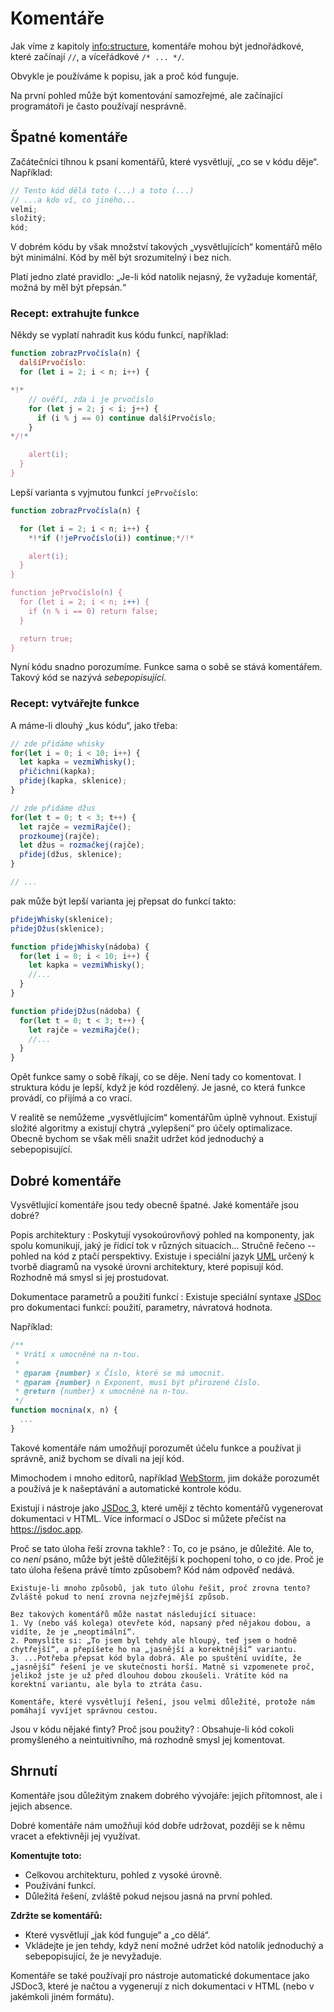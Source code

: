 # Komentáře

Jak víme z kapitoly <info:structure>, komentáře mohou být jednořádkové, které začínají `//`, a víceřádkové `/* ... */`.

Obvykle je používáme k popisu, jak a proč kód funguje.

Na první pohled může být komentování samozřejmé, ale začínající programátoři je často používají nesprávně.

## Špatné komentáře

Začátečníci tíhnou k psaní komentářů, které vysvětlují, „co se v kódu děje“. Například:

```js
// Tento kód dělá toto (...) a toto (...)
// ...a kdo ví, co jiného...
velmi;
složitý;
kód;
```

V dobrém kódu by však množství takových „vysvětlujících“ komentářů mělo být minimální. Kód by měl být srozumitelný i bez nich.

Platí jedno zlaté pravidlo: „Je-li kód natolik nejasný, že vyžaduje komentář, možná by měl být přepsán.“

### Recept: extrahujte funkce

Někdy se vyplatí nahradit kus kódu funkcí, například:

```js
function zobrazPrvočísla(n) {
  dalšíPrvočíslo:
  for (let i = 2; i < n; i++) {

*!*
    // ověří, zda i je prvočíslo
    for (let j = 2; j < i; j++) {
      if (i % j == 0) continue dalšíPrvočíslo;
    }
*/!*

    alert(i);
  }
}
```

Lepší varianta s vyjmutou funkcí `jePrvočíslo`:


```js
function zobrazPrvočísla(n) {

  for (let i = 2; i < n; i++) {
    *!*if (!jePrvočíslo(i)) continue;*/!*

    alert(i);  
  }
}

function jePrvočíslo(n) {
  for (let i = 2; i < n; i++) {
    if (n % i == 0) return false;
  }

  return true;
}
```

Nyní kódu snadno porozumíme. Funkce sama o sobě se stává komentářem. Takový kód se nazývá *sebepopisující*.

### Recept: vytvářejte funkce

A máme-li dlouhý „kus kódu“, jako třeba:

```js
// zde přidáme whisky
for(let i = 0; i < 10; i++) {
  let kapka = vezmiWhisky();
  přičichni(kapka);
  přidej(kapka, sklenice);
}

// zde přidáme džus
for(let t = 0; t < 3; t++) {
  let rajče = vezmiRajče();
  prozkoumej(rajče);
  let džus = rozmačkej(rajče);
  přidej(džus, sklenice);
}

// ...
```

pak může být lepší varianta jej přepsat do funkcí takto:

```js
přidejWhisky(sklenice);
přidejDžus(sklenice);

function přidejWhisky(nádoba) {
  for(let i = 0; i < 10; i++) {
    let kapka = vezmiWhisky();
    //...
  }
}

function přidejDžus(nádoba) {
  for(let t = 0; t < 3; t++) {
    let rajče = vezmiRajče();
    //...
  }
}
```

Opět funkce samy o sobě říkají, co se děje. Není tady co komentovat. I struktura kódu je lepší, když je kód rozdělený. Je jasné, co která funkce provádí, co přijímá a co vrací.

V realitě se nemůžeme „vysvětlujícím“ komentářům úplně vyhnout. Existují složité algoritmy a existují chytrá „vylepšení“ pro účely optimalizace. Obecně bychom se však měli snažit udržet kód jednoduchý a sebepopisující.

## Dobré komentáře

Vysvětlující komentáře jsou tedy obecně špatné. Jaké komentáře jsou dobré?

Popis architektury
: Poskytují vysokoúrovňový pohled na komponenty, jak spolu komunikují, jaký je řídicí tok v různých situacích... Stručně řečeno -- pohled na kód z ptačí perspektivy. Existuje i speciální jazyk [UML](http://wikipedia.org/wiki/Unified_Modeling_Language) určený k tvorbě diagramů na vysoké úrovni architektury, které popisují kód. Rozhodně má smysl si jej prostudovat.

Dokumentace parametrů a použití funkcí
: Existuje speciální syntaxe [JSDoc](http://en.wikipedia.org/wiki/JSDoc) pro dokumentaci funkcí: použití, parametry, návratová hodnota.

Například:
```js
/**
 * Vrátí x umocněné na n-tou.
 *
 * @param {number} x Číslo, které se má umocnit.
 * @param {number} n Exponent, musí být přirozené číslo.
 * @return {number} x umocněné na n-tou.
 */
function mocnina(x, n) {
  ...
}
```

Takové komentáře nám umožňují porozumět účelu funkce a používat ji správně, aniž bychom se dívali na její kód.

Mimochodem i mnoho editorů, například [WebStorm](https://www.jetbrains.com/webstorm/), jim dokáže porozumět a používá je k našeptávání a automatické kontrole kódu.

Existují i nástroje jako [JSDoc 3](https://github.com/jsdoc/jsdoc), které umějí z těchto komentářů vygenerovat dokumentaci v HTML. Více informací o JSDoc si můžete přečíst na <https://jsdoc.app>.

Proč se tato úloha řeší zrovna takhle?
: To, co je psáno, je důležité. Ale to, co *není* psáno, může být ještě důležitější k pochopení toho, o co jde. Proč je tato úloha řešena právě tímto způsobem? Kód nám odpověď nedává.

    Existuje-li mnoho způsobů, jak tuto úlohu řešit, proč zrovna tento? Zvláště pokud to není zrovna nejzřejmější způsob.

    Bez takových komentářů může nastat následující situace:
    1. Vy (nebo váš kolega) otevřete kód, napsaný před nějakou dobou, a vidíte, že je „neoptimální“.
    2. Pomyslíte si: „To jsem byl tehdy ale hloupý, teď jsem o hodně chytřejší“, a přepíšete ho na „jasnější a korektnější“ variantu.
    3. ...Potřeba přepsat kód byla dobrá. Ale po spuštění uvidíte, že „jasnější“ řešení je ve skutečnosti horší. Matně si vzpomenete proč, jelikož jste je už před dlouhou dobou zkoušeli. Vrátíte kód na korektní variantu, ale byla to ztráta času.

    Komentáře, které vysvětlují řešení, jsou velmi důležité, protože nám pomáhají vyvíjet správnou cestou.

Jsou v kódu nějaké finty? Proč jsou použity?
: Obsahuje-li kód cokoli promyšleného a neintuitivního, má rozhodně smysl jej komentovat.

## Shrnutí

Komentáře jsou důležitým znakem dobrého vývojáře: jejich přítomnost, ale i jejich absence.

Dobré komentáře nám umožňují kód dobře udržovat, později se k němu vracet a efektivněji jej využívat.

**Komentujte toto:**

- Celkovou architekturu, pohled z vysoké úrovně.
- Používání funkcí.
- Důležitá řešení, zvláště pokud nejsou jasná na první pohled.

**Zdržte se komentářů:**

- Které vysvětlují „jak kód funguje“ a „co dělá“.
- Vkládejte je jen tehdy, když není možné udržet kód natolik jednoduchý a sebepopisující, že je nevyžaduje.

Komentáře se také používají pro nástroje automatické dokumentace jako JSDoc3, které je načtou a vygenerují z nich dokumentaci v HTML (nebo v jakémkoli jiném formátu).
